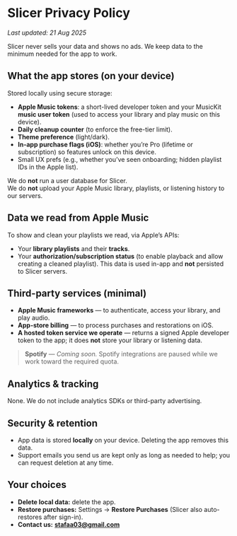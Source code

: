 # Slicer Privacy Policy
_Last updated: 21 Aug 2025_

Slicer never sells your data and shows no ads. We keep data to the minimum needed for the app to work.

## What the app stores (on your device)
Stored locally using secure storage:
- **Apple Music tokens**: a short-lived developer token and your MusicKit **music user token** (used to access your library and play music on this device).
- **Daily cleanup counter** (to enforce the free-tier limit).
- **Theme preference** (light/dark).
- **In-app purchase flags (iOS)**: whether you’re Pro (lifetime or subscription) so features unlock on this device.
- Small UX prefs (e.g., whether you’ve seen onboarding; hidden playlist IDs in the Apple list).

We do **not** run a user database for Slicer.  
We do **not** upload your Apple Music library, playlists, or listening history to our servers.

## Data we read from Apple Music
To show and clean your playlists we read, via Apple’s APIs:
- Your **library playlists** and their **tracks**.
- Your **authorization/subscription status** (to enable playback and allow creating a cleaned playlist).
This data is used in-app and **not** persisted to Slicer servers.

## Third-party services (minimal)
- **Apple Music frameworks** — to authenticate, access your library, and play audio.
- **App-store billing** — to process purchases and restorations on iOS.
- **A hosted token service we operate** — returns a signed Apple developer token to the app; it does **not** store your library or listening data.

> **Spotify** — *Coming soon.* Spotify integrations are paused while we work toward the required quota.

## Analytics & tracking
None. We do not include analytics SDKs or third-party advertising.

## Security & retention
- App data is stored **locally** on your device. Deleting the app removes this data.  
- Support emails you send us are kept only as long as needed to help; you can request deletion at any time.

## Your choices
- **Delete local data:** delete the app.
- **Restore purchases:** Settings → **Restore Purchases** (Slicer also auto-restores after sign-in).
- **Contact us:** **stafaa03@gmail.com**
